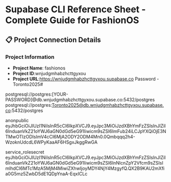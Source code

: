 # Supabase CLI Reference Sheet - Complete Guide for FashionOS

## 📋 Project Connection Details

### Project Information
- **Project Name**: fashionos
- **Project ID**:wnjudgmhabzhcttgyxou
- **Project URL**:https://wnjudgmhabzhcttgyxou.supabase.co
Password - Toronto2025#

postgresql://postgres:[YOUR-PASSWORD]@db.wnjudgmhabzhcttgyxou.supabase.co:5432/postgres
postgresql://postgres:Toronto2025@db.wnjudgmhabzhcttgyxou.supabase.co:5432/postgres

anonpublic eyJhbGciOiJIUzI1NiIsInR5cCI6IkpXVCJ9.eyJpc3MiOiJzdXBhYmFzZSIsInJlZiI6InduanVkZ21oYWJ6aGN0dGd5eG91Iiwicm9sZSI6ImFub24iLCJpYXQiOjE3NTMwOTIzODIsImV4cCI6MjA2ODY2ODM4Mn0.0Qmbqqq2h4-WzoknUdcdL6WPyKaaAF6HSgxJkggRwGA

service_rolesecret
eyJhbGciOiJIUzI1NiIsInR5cCI6IkpXVCJ9.eyJpc3MiOiJzdXBhYmFzZSIsInJlZiI6InduanVkZ21oYWJ6aGN0dGd5eG91Iiwicm9sZSI6InNlcnZpY2Vfcm9sZSIsImlhdCI6MTc1MzA5MjM4MiwiZXhwIjoyMDY4NjY4MzgyfQ.QX2B9KAU2mXfia0G5mz5ZwbD5dE1QDpYnaA-EqxICLc